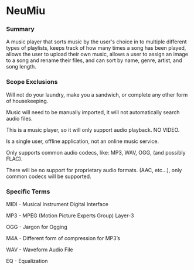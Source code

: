 # NeuMiu

### Summary
A music player that sorts music by the user's choice in to multiple different types of playlists, keeps track of how many times a song has been played, allows the user to upload their own music, allows a user to assign an image to a song and rename their files, and can sort by name, genre, artist, and song length.

### Scope Exclusions
Will not do your laundry, make you a sandwich, or complete any other form of housekeeping.

Music will need to be manually imported, it will not automatically search audio files.

This is a music player, so it will only support audio playback. NO VIDEO.

Is a single user, offline application, not an online music service.

Only supports common audio codecs, like: MP3, WAV, OGG, (and possibly FLAC).

There will be no support for proprietary audio formats. (AAC, etc…), only common codecs will be supported.

### Specific Terms
MIDI - Musical Instrument Digital Interface

MP3 - MPEG (Motion Picture Experts Group) Layer-3

OGG - Jargon for Ogging

M4A - Different form of compression for MP3’s

WAV - Waveform Audio File

EQ - Equalization
